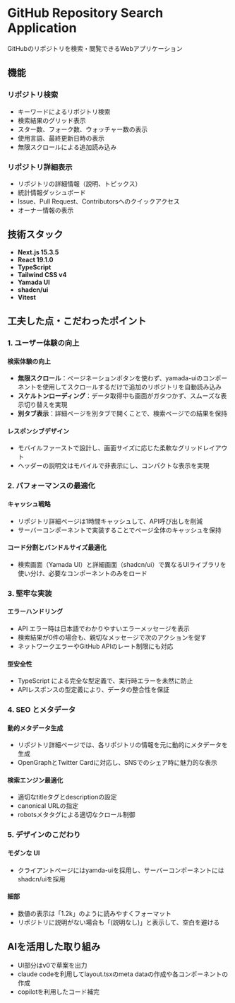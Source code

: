 # GitHub Repository Search Application

GitHubのリポジトリを検索・閲覧できるWebアプリケーション

## 機能

### リポジトリ検索
- キーワードによるリポジトリ検索
- 検索結果のグリッド表示
- スター数、フォーク数、ウォッチャー数の表示
- 使用言語、最終更新日時の表示
- 無限スクロールによる追加読み込み

### リポジトリ詳細表示
- リポジトリの詳細情報（説明、トピックス）
- 統計情報ダッシュボード
- Issue、Pull Request、Contributorsへのクイックアクセス
- オーナー情報の表示

## 技術スタック

- **Next.js 15.3.5**
- **React 19.1.0**
- **TypeScript**
- **Tailwind CSS v4**
- **Yamada UI**
- **shadcn/ui**
- **Vitest**

## 工夫した点・こだわったポイント

### 1. ユーザー体験の向上

#### 検索体験の向上
- **無限スクロール**：ページネーションボタンを使わず、yamada-uiのコンポーネントを使用してスクロールするだけで追加のリポジトリを自動読み込み
- **スケルトンローディング**：データ取得中も画面がガタつかず、スムーズな表示切り替えを実現
- **別タブ表示**：詳細ページを別タブで開くことで、検索ページでの結果を保持

#### レスポンシブデザイン
- モバイルファーストで設計し、画面サイズに応じた柔軟なグリッドレイアウト
- ヘッダーの説明文はモバイルで非表示にし、コンパクトな表示を実現

### 2. パフォーマンスの最適化

#### キャッシュ戦略
- リポジトリ詳細ページは1時間キャッシュして、API呼び出しを削減
- サーバーコンポーネントで実装することでページ全体のキャッシュを保持

#### コード分割とバンドルサイズ最適化
- 検索画面（Yamada UI）と詳細画面（shadcn/ui）で異なるUIライブラリを使い分け、必要なコンポーネントのみをロード

### 3. 堅牢な実装

#### エラーハンドリング
- API エラー時は日本語でわかりやすいエラーメッセージを表示
- 検索結果が0件の場合も、親切なメッセージで次のアクションを促す
- ネットワークエラーやGitHub APIのレート制限にも対応

#### 型安全性
- TypeScript による完全な型定義で、実行時エラーを未然に防止
- APIレスポンスの型定義により、データの整合性を保証

### 4. SEO とメタデータ

#### 動的メタデータ生成
- リポジトリ詳細ページでは、各リポジトリの情報を元に動的にメタデータを生成
- OpenGraphとTwitter Cardに対応し、SNSでのシェア時に魅力的な表示

#### 検索エンジン最適化
- 適切なtitleタグとdescriptionの設定
- canonical URLの指定
- robotsメタタグによる適切なクロール制御

### 5. デザインのこだわり

#### モダンな UI
- クライアントページにはyamda-uiを採用し、サーバーコンポーネントにはshadcn/uiを採用

#### 細部
- 数値の表示は「1.2k」のように読みやすくフォーマット
- リポジトリに説明がない場合も「(説明なし)」と表示して、空白を避ける

## AIを活用した取り組み

- UI部分はv0で草案を出力
- claude codeを利用してlayout.tsxのmeta dataの作成や各コンポーネントの作成
- copilotを利用したコード補完